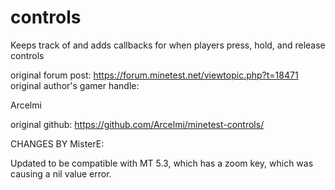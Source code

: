 # controls
Keeps track of and adds callbacks for when players press, hold, and release controls

original forum post:
https://forum.minetest.net/viewtopic.php?t=18471
original author's gamer handle: 

Arcelmi	

original github:
https://github.com/Arcelmi/minetest-controls/


CHANGES BY MisterE:

Updated to be compatible with MT 5.3, which has a zoom key, which was causing a nil value error.
